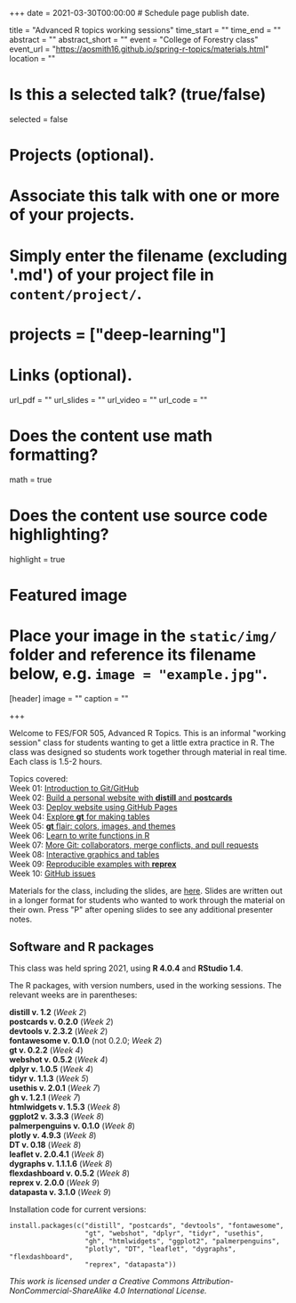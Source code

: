 +++
date = 2021-03-30T00:00:00  # Schedule page publish date.

title = "Advanced R topics working sessions"
time_start = ""
time_end = ""
abstract = ""
abstract_short = ""
event = "College of Forestry class"
event_url = "https://aosmith16.github.io/spring-r-topics/materials.html"
location = ""

# Is this a selected talk? (true/false)
selected = false

# Projects (optional).
#   Associate this talk with one or more of your projects.
#   Simply enter the filename (excluding '.md') of your project file in `content/project/`.
# projects = ["deep-learning"]

# Links (optional).
url_pdf = ""
url_slides = ""
url_video = ""
url_code = ""

# Does the content use math formatting?
math = true

# Does the content use source code highlighting?
highlight = true

# Featured image
# Place your image in the `static/img/` folder and reference its filename below, e.g. `image = "example.jpg"`.
[header]
image = ""
caption = ""

+++

Welcome to FES/FOR 505, Advanced R Topics. This is an informal "working session" class for students wanting to get a little extra practice in R.  The class was designed so students work together through material in real time.  Each class is 1.5-2 hours.

Topics covered:   
Week 01: [Introduction to Git/GitHub](https://aosmith16.github.io/spring-r-topics/materials.html#week-1-introducing-git-and-github)  
Week 02: [Build a personal website with **distill** and **postcards**](https://aosmith16.github.io/spring-r-topics/materials.html#week-2-create-a-distill-website)  
Week 03: [Deploy website using GitHub Pages](https://aosmith16.github.io/spring-r-topics/materials.html#week-3-more-on-distill-articles-and-deploy-website)  
Week 04: [Explore **gt** for making tables](https://aosmith16.github.io/spring-r-topics/materials.html#week-4-intro-to-display-tables-with-gt)  
Week 05: [**gt** flair: colors, images, and themes](https://aosmith16.github.io/spring-r-topics/materials.html#week-5-gt-flair-colors-images-and-themes)    
Week 06: [Learn to write functions in R](https://aosmith16.github.io/spring-r-topics/materials.html#week-6-writing-functions-in-r)  
Week 07: [More Git: collaborators, merge conflicts, and pull requests](https://aosmith16.github.io/spring-r-topics/materials.html#week-7-more-git-and-github)  
Week 08: [Interactive graphics and tables](https://aosmith16.github.io/spring-r-topics/materials.html#week-8-using-interactive-elements-in-static-html-documents)     
Week 09: [Reproducible examples with **reprex**](https://aosmith16.github.io/spring-r-topics/materials.html#week-9-reproducible-examples-with-reprex)      
Week 10: [GitHub issues](https://aosmith16.github.io/spring-r-topics/materials.html#week-10-github-issues)    

Materials for the class, including the slides, are [here](https://aosmith16.github.io/spring-r-topics/materials.html). Slides are written out in a longer format for students who wanted to work through the material on their own. Press "P" after opening slides to see any additional presenter notes.

## Software and R packages

This class was held spring 2021, using **R 4.0.4** and **RStudio 1.4**.  

The R packages, with version numbers, used in the working sessions. The relevant weeks are in parentheses:

**distill v. 1.2** (*Week 2*)  
**postcards v. 0.2.0** (*Week 2*)  
**devtools v. 2.3.2** (*Week 2*)  
**fontawesome v. 0.1.0** (not 0.2.0; *Week 2*)  
**gt v. 0.2.2**  (*Week 4*)  
**webshot v. 0.5.2** (*Week 4*)  
**dplyr v. 1.0.5** (*Week 4*)  
**tidyr v. 1.1.3** (*Week 5*)  
**usethis v. 2.0.1** (*Week 7*)  
**gh v. 1.2.1** (*Week 7*)  
**htmlwidgets v. 1.5.3** (*Week 8*)  
**ggplot2 v. 3.3.3** (*Week 8*)  
**palmerpenguins v. 0.1.0** (*Week 8*)  
**plotly v. 4.9.3** (*Week 8*)   
**DT v. 0.18** (*Week 8*)  
**leaflet v. 2.0.4.1** (*Week 8*)  
**dygraphs v. 1.1.1.6** (*Week 8*)  
**flexdashboard v. 0.5.2** (*Week 8*)  
**reprex v. 2.0.0** (*Week 9*)  
**datapasta v. 3.1.0** (*Week 9*)  

Installation code for current versions:
```
install.packages(c("distill", "postcards", "devtools", "fontawesome", 
                   "gt", "webshot", "dplyr", "tidyr", "usethis",
                   "gh", "htmlwidgets", "ggplot2", "palmerpenguins",
                   "plotly", "DT", "leaflet", "dygraphs", "flexdashboard",
                   "reprex", "datapasta"))
```

*This work is licensed under a Creative Commons Attribution-NonCommercial-ShareAlike 4.0 International License.*
